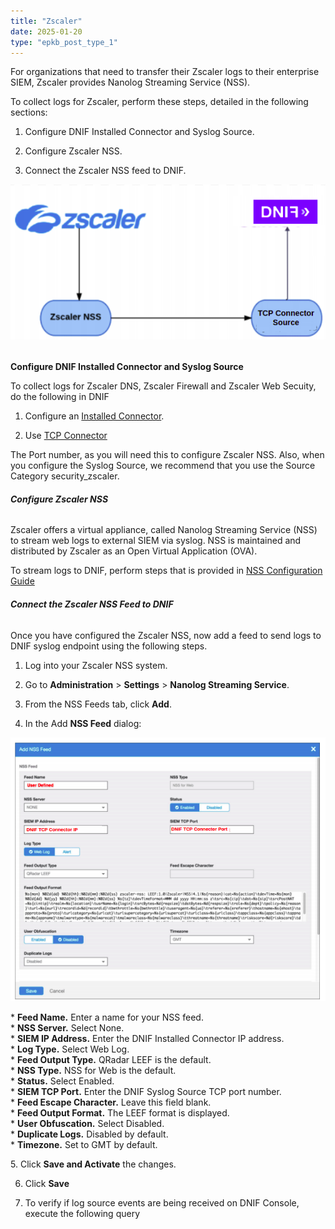 ```yaml
---
title: "Zscaler"
date: 2025-01-20
type: "epkb_post_type_1"
---
```


For organizations that need to transfer their Zscaler logs to their enterprise SIEM, Zscaler provides Nanolog Streaming Service (NSS).

To collect logs for Zscaler, perform these steps, detailed in the following sections:

1. Configure DNIF Installed Connector and Syslog Source.

3. Configure Zscaler NSS.

5. Connect the Zscaler NSS feed to DNIF.

![](./Zscaler-img/Zscaler-1.webp)

######   
  
**Configure DNIF Installed Connector and Syslog Source**

To collect logs for Zscaler DNS, Zscaler Firewall and Zscaler Web Secuity, do the following in DNIF

1. Configure an [Installed Connector](https://dnif.it/kb/connectors/supported-connectors/tcp/).

3. Use [TCP Connector](https://dnif.it/kb/connectors/supported-connectors/tcp/)

The Port number, as you will need this to configure Zscaler NSS. Also, when you configure the Syslog Source, we recommend that you use the Source Category security_zscaler.

###### **Configure Zscaler NSS**

Zscaler offers a virtual appliance, called Nanolog Streaming Service (NSS) to stream web logs to external SIEM via syslog. NSS is maintained and distributed by Zscaler as an Open Virtual Application (OVA).

To stream logs to DNIF, perform steps that is provided in [NSS Configuration Guide](https://help.zscaler.com/zia/about-nss-feeds)

###### **Connect the Zscaler NSS Feed to DNIF**

Once you have configured the Zscaler NSS, now add a feed to send logs to DNIF syslog endpoint using the following steps.

1. Log into your Zscaler NSS system.

3. Go to **Administration** > **Settings** > **Nanolog Streaming Service**.

5. From the NSS Feeds tab, click **Add**.

7. In the Add **NSS Feed** dialog:

![](./Zscaler-img/Zscaler-2.webp)

  
\* **Feed Name.** Enter a name for your NSS feed.  
\* **NSS Server.** Select None.  
\* **SIEM IP Address.** Enter the DNIF Installed Connector IP address.  
\* **Log Type.** Select Web Log.  
\* **Feed Output Type.** QRadar LEEF is the default.  
\* **NSS Type.** NSS for Web is the default.  
\* **Status.** Select Enabled.  
\* **SIEM TCP Port.** Enter the DNIF Syslog Source TCP port number.  
\* **Feed Escape Character.** Leave this field blank.  
\* **Feed Output Format.** The LEEF format is displayed.  
\* **User Obfuscation.** Select Disabled.  
\* **Duplicate Logs.** Disabled by default.  
\* **Timezone.** Set to GMT by default.

5\. Click **Save and Activate** the changes.

6. Click **Save**

7. To verify if log source events are being received on DNIF Console, execute the following query
